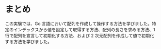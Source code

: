 # まとめ

この実験では、Go 言語において配列を作成して操作する方法を学びました。特定のインデックスから値を設定して取得する方法、配列の長さを求める方法、1 行で配列を宣言して初期化する方法、および 2 次元配列を作成して値で初期化する方法を学びました。
